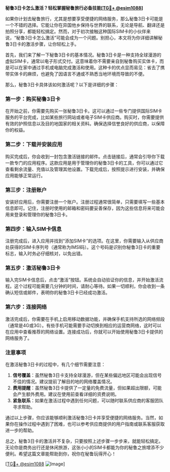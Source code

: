 **秘鲁3日卡怎么激活？轻松掌握秘鲁旅行必备技能[[TG💪+ @esim1088](https://t.me/s/esim1088)]**

如果你计划去秘鲁旅行，尤其是想要享受便捷的网络服务，那么秘鲁3日卡可能是一个不错的选择。它能让你在异国他乡保持与世界的联系，无论是导航、翻译还是拍照分享，都能轻松搞定。然而，对于初次接触这种国际SIM卡的小伙伴来说，“秘鲁3日卡怎么激活”可能会成为一个问题。别担心，本文将为你详细讲解秘鲁3日卡的激活步骤，让你轻松上手。

首先，我们来了解一下秘鲁3日卡的基本情况。秘鲁3日卡是一种支持全球漫游的虚拟SIM卡，通常以电子形式交付。这意味着你不需要亲自到秘鲁购买实体卡，而是可以在家中通过手机或电脑完成激活和使用。这种卡的优点显而易见：省去了携带实体卡的麻烦，也避免了因语言不通或不熟悉当地环境而导致的不便。

那么，秘鲁3日卡具体该如何激活呢？以下是详细的步骤：

### 第一步：购买秘鲁3日卡
在开始之前，你需要先购买一张秘鲁3日卡。这可以通过一些专门提供国际SIM卡服务的平台完成，比如某些旅行网站或者电子SIM卡供应商。购买时，你需要提供有效的护照信息以及目的地国家的相关资料。确保选择信誉良好的供应商，以保障你的权益。

### 第二步：下载并安装应用
购买完成后，你会收到一封包含激活链接的邮件。点击链接后，通常会引导你下载一款专门的应用程序。这款应用是用于管理你的秘鲁3日卡的工具，你可以通过它查看剩余流量、充值以及管理其他设置。下载完成后，按照提示进行安装，并确保应用能够正常运行。

### 第三步：注册账户
安装好应用后，你需要注册一个账户。注册过程通常很简单，只需要填写一些基本信息即可。记住，注册时使用的邮箱和密码要妥善保存，因为这些信息将来可能会用来登录和管理你的秘鲁3日卡。

### 第四步：输入SIM卡信息
注册完成后，进入应用并找到“添加SIM卡”的选项。在这里，你需要输入从供应商处获得的SIM卡序列号（通常称为IMSI码）。这个号码是识别你秘鲁3日卡的重要标志，输入时务必仔细核对，以免出错。

### 第五步：激活秘鲁3日卡
输入完SIM卡信息后，点击“激活”按钮。系统会自动验证你的信息，并开始激活流程。这个过程可能需要几分钟的时间，请耐心等待。如果一切顺利，你会收到一条确认短信或邮件，表明你的秘鲁3日卡已经成功激活。

### 第六步：连接网络
激活完成后，你需要在手机上启用移动数据功能，并确保手机支持所选的网络频段（通常是4G或3G）。有些手机可能需要手动切换到相应的运营商网络，这时可以在应用中查看推荐的网络设置。连接成功后，你就可以开始使用秘鲁3日卡提供的网络服务了。

### 注意事项
在激活秘鲁3日卡的过程中，有几个细节需要注意：
1. **信号覆盖**：虽然秘鲁3日卡支持全球漫游，但在某些偏远地区可能会出现信号不佳的情况。建议提前了解目的地的网络覆盖情况。
2. **费用提醒**：虽然秘鲁3日卡提供了一定量的免费流量，但如果超出限额，可能会产生额外费用。建议在使用前查看详细的资费说明。
3. **紧急联系**：如果在激活过程中遇到任何问题，可以随时联系供应商的客服团队寻求帮助。

通过以上步骤，你应该能够顺利激活秘鲁3日卡并享受便捷的网络服务。当然，如果你在操作过程中遇到了困难，也可以参考供应商提供的用户指南或联系客服获取进一步的帮助。

总之，秘鲁3日卡的激活并不复杂，只要按照上述步骤一步步来，就能轻松搞定。无论你是商务出行还是休闲旅游，这张小小的SIM卡都能为你的秘鲁之旅增添不少便利。希望这篇文章能帮助到你，祝你在秘鲁玩得开心！

[[TG💪+ @esim1088](https://t.me/s/esim1088) ![Image](https://i.postimg.cc/4NQfJmqS/Snipaste-2025-05-13-00-14-12.png)]